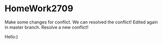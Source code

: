 # HomeWork2709
Make some changes for conflict.
We can resolved the conflict!
Edited again in master branch.
Resolve a new conflict!

Hello:)


